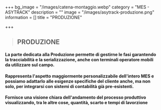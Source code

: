 +++
bg_image = "/images/catena-montaggio.webp"
category = "MES - ASYTRACK"
description = ""
image = "/images/asytrack-produzione.png"
information = []
title = "PRODUZIONE"

+++
> ## PRODUZIONE

#### La parte dedicata alla Produzione permette di gestirne le fasi garantendo la tracciabilità e la serializzazione, anche con terminali operatore mobili da utilizzare sul campo.

#### Rappresenta l'aspetto maggiormente personalizzabile dell'intero MES e possiamo adattarlo alle esigenze specifiche del cliente anche, ma non solo, per integrarsi con sistemi di contabilità già pre-esistenti.

#### Fornisce una visione chiara dell'andamento del processo produttivo visualizzando, tra le altre cose, quantità, scarto e tempi di lavorzione